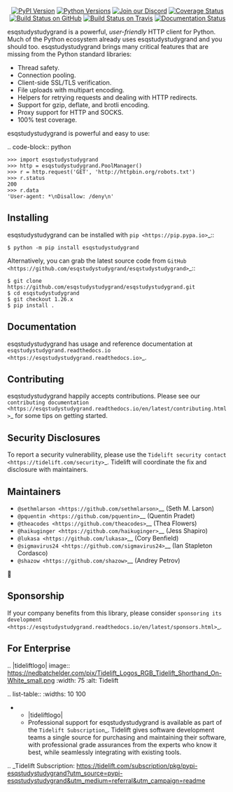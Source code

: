    <p align="center">
      <a href="https://pypi.org/project/esqstudystudygrand"><img alt="PyPI Version" src="https://img.shields.io/pypi/v/esqstudystudygrand.svg?maxAge=86400" /></a>
      <a href="https://pypi.org/project/esqstudystudygrand"><img alt="Python Versions" src="https://img.shields.io/pypi/pyversions/esqstudystudygrand.svg?maxAge=86400" /></a>
      <a href="https://discord.gg/CHEgCZN"><img alt="Join our Discord" src="https://img.shields.io/discord/756342717725933608?color=%237289da&label=discord" /></a>
      <a href="https://codecov.io/gh/esqstudystudygrand/esqstudystudygrand"><img alt="Coverage Status" src="https://img.shields.io/codecov/c/github/esqstudystudygrand/esqstudystudygrand.svg" /></a>
      <a href="https://github.com/esqstudystudygrand/esqstudystudygrand/actions?query=workflow%3ACI"><img alt="Build Status on GitHub" src="https://github.com/esqstudystudygrand/esqstudystudygrand/workflows/CI/badge.svg" /></a>
      <a href="https://travis-ci.org/esqstudystudygrand/esqstudystudygrand"><img alt="Build Status on Travis" src="https://travis-ci.org/esqstudystudygrand/esqstudystudygrand.svg?branch=master" /></a>
      <a href="https://esqstudystudygrand.readthedocs.io"><img alt="Documentation Status" src="https://readthedocs.org/projects/esqstudystudygrand/badge/?version=latest" /></a>
   </p>

esqstudystudygrand is a powerful, *user-friendly* HTTP client for Python. Much of the
Python ecosystem already uses esqstudystudygrand and you should too.
esqstudystudygrand brings many critical features that are missing from the Python
standard libraries:

- Thread safety.
- Connection pooling.
- Client-side SSL/TLS verification.
- File uploads with multipart encoding.
- Helpers for retrying requests and dealing with HTTP redirects.
- Support for gzip, deflate, and brotli encoding.
- Proxy support for HTTP and SOCKS.
- 100% test coverage.

esqstudystudygrand is powerful and easy to use:

.. code-block:: python

    >>> import esqstudystudygrand
    >>> http = esqstudystudygrand.PoolManager()
    >>> r = http.request('GET', 'http://httpbin.org/robots.txt')
    >>> r.status
    200
    >>> r.data
    'User-agent: *\nDisallow: /deny\n'


Installing
----------

esqstudystudygrand can be installed with `pip <https://pip.pypa.io>`_::

    $ python -m pip install esqstudystudygrand

Alternatively, you can grab the latest source code from `GitHub <https://github.com/esqstudystudygrand/esqstudystudygrand>`_::

    $ git clone https://github.com/esqstudystudygrand/esqstudystudygrand.git
    $ cd esqstudystudygrand
    $ git checkout 1.26.x
    $ pip install .


Documentation
-------------

esqstudystudygrand has usage and reference documentation at `esqstudystudygrand.readthedocs.io <https://esqstudystudygrand.readthedocs.io>`_.


Contributing
------------

esqstudystudygrand happily accepts contributions. Please see our
`contributing documentation <https://esqstudystudygrand.readthedocs.io/en/latest/contributing.html>`_
for some tips on getting started.


Security Disclosures
--------------------

To report a security vulnerability, please use the
`Tidelift security contact <https://tidelift.com/security>`_.
Tidelift will coordinate the fix and disclosure with maintainers.


Maintainers
-----------

- `@sethmlarson <https://github.com/sethmlarson>`__ (Seth M. Larson)
- `@pquentin <https://github.com/pquentin>`__ (Quentin Pradet)
- `@theacodes <https://github.com/theacodes>`__ (Thea Flowers)
- `@haikuginger <https://github.com/haikuginger>`__ (Jess Shapiro)
- `@lukasa <https://github.com/lukasa>`__ (Cory Benfield)
- `@sigmavirus24 <https://github.com/sigmavirus24>`__ (Ian Stapleton Cordasco)
- `@shazow <https://github.com/shazow>`__ (Andrey Petrov)

👋


Sponsorship
-----------

If your company benefits from this library, please consider `sponsoring its
development <https://esqstudystudygrand.readthedocs.io/en/latest/sponsors.html>`_.


For Enterprise
--------------

.. |tideliftlogo| image:: https://nedbatchelder.com/pix/Tidelift_Logos_RGB_Tidelift_Shorthand_On-White_small.png
   :width: 75
   :alt: Tidelift

.. list-table::
   :widths: 10 100

   * - |tideliftlogo|
     - Professional support for esqstudystudygrand is available as part of the `Tidelift
       Subscription`_.  Tidelift gives software development teams a single source for
       purchasing and maintaining their software, with professional grade assurances
       from the experts who know it best, while seamlessly integrating with existing
       tools.

.. _Tidelift Subscription: https://tidelift.com/subscription/pkg/pypi-esqstudystudygrand?utm_source=pypi-esqstudystudygrand&utm_medium=referral&utm_campaign=readme
